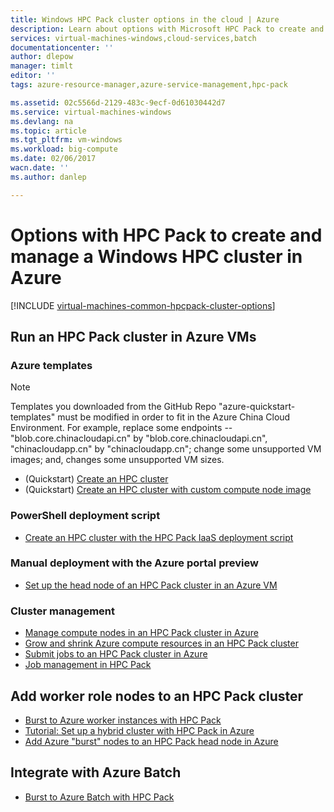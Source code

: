 ```yaml
---
title: Windows HPC Pack cluster options in the cloud | Azure
description: Learn about options with Microsoft HPC Pack to create and manage a Windows high performance computing (HPC) cluster in the Azure cloud
services: virtual-machines-windows,cloud-services,batch
documentationcenter: ''
author: dlepow
manager: timlt
editor: ''
tags: azure-resource-manager,azure-service-management,hpc-pack

ms.assetid: 02c5566d-2129-483c-9ecf-0d61030442d7
ms.service: virtual-machines-windows
ms.devlang: na
ms.topic: article
ms.tgt_pltfrm: vm-windows
ms.workload: big-compute
ms.date: 02/06/2017
wacn.date: ''
ms.author: danlep

---
```

# Options with HPC Pack to create and manage a Windows HPC cluster in Azure
[!INCLUDE [virtual-machines-common-hpcpack-cluster-options](../../../includes/virtual-machines-common-hpcpack-cluster-options.md)]

## Run an HPC Pack cluster in Azure VMs
### Azure templates

>[!NOTE]
> Templates you downloaded from the GitHub Repo "azure-quickstart-templates" must be modified in order to fit in the Azure China Cloud Environment. For example, replace some endpoints -- "blob.core.chinacloudapi.cn" by "blob.core.chinacloudapi.cn", "chinacloudapp.cn" by "chinacloudapp.cn"; change some unsupported VM images; and, changes some unsupported VM sizes.

* (Quickstart) [Create an HPC cluster](https://github.com/Azure/azure-quickstart-templates/tree/master/create-hpc-cluster)
* (Quickstart) [Create an HPC cluster with custom compute node image](https://github.com/Azure/azure-quickstart-templates/tree/master/create-hpc-cluster-custom-image)

### PowerShell deployment script
* [Create an HPC cluster with the HPC Pack IaaS deployment script](classic/hpcpack-cluster-powershell-script.md?toc=%2fvirtual-machines%2fwindows%2fclassic%2ftoc.json)

### Manual deployment with the Azure portal preview
* [Set up the head node of an HPC Pack cluster in an Azure VM](hpcpack-cluster-headnode.md?toc=%2fvirtual-machines%2fwindows%2ftoc.json)

### Cluster management
* [Manage compute nodes in an HPC Pack cluster in Azure](classic/hpcpack-cluster-node-manage.md?toc=%2fvirtual-machines%2fwindows%2fclassic%2ftoc.json)
* [Grow and shrink Azure compute resources in an HPC Pack cluster](classic/hpcpack-cluster-node-autogrowshrink.md?toc=%2fvirtual-machines%2fwindows%2fclassic%2ftoc.json)
* [Submit jobs to an HPC Pack cluster in Azure](hpcpack-cluster-submit-jobs.md?toc=%2fvirtual-machines%2fwindows%2ftoc.json)
* [Job management in HPC Pack](https://technet.microsoft.com/library/jj899585.aspx)

## Add worker role nodes to an HPC Pack cluster
* [Burst to Azure worker instances with HPC Pack](https://technet.microsoft.com/library/gg481749.aspx)
* [Tutorial: Set up a hybrid cluster with HPC Pack in Azure](../../cloud-services/cloud-services-setup-hybrid-hpcpack-cluster.md)
* [Add Azure "burst" nodes to an HPC Pack head node in Azure](classic/hpcpack-cluster-node-burst.md?toc=%2fvirtual-machines%2fwindows%2fclassic%2ftoc.json)

## Integrate with Azure Batch
* [Burst to Azure Batch with HPC Pack](https://technet.microsoft.com/library/mt612877.aspx)

